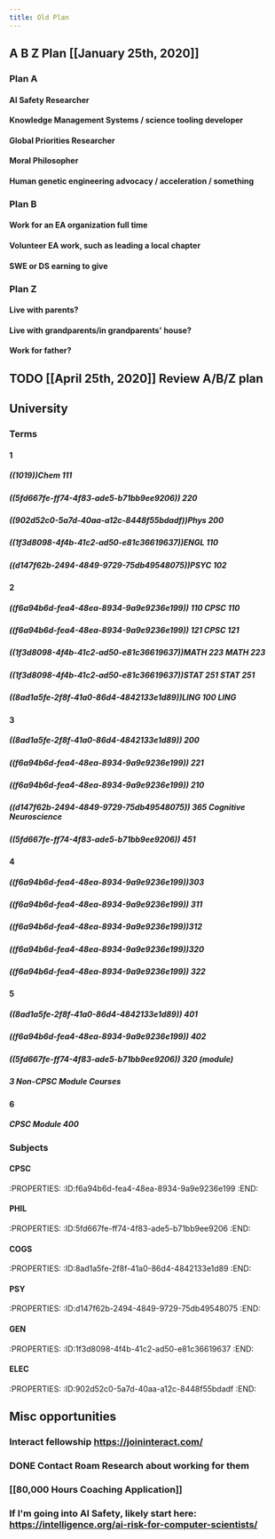 ```yaml
---
title: Old Plan
---
```


## A B Z Plan [[January 25th, 2020]]
### Plan A
#### AI Safety Researcher

#### Knowledge Management Systems / science tooling developer

#### Global Priorities Researcher

#### Moral Philosopher

#### Human genetic engineering advocacy / acceleration / something

### Plan B
#### Work for an EA organization full time

#### Volunteer EA work, such as leading a local chapter

#### SWE or DS earning to give

### Plan Z
#### Live with parents?

#### Live with grandparents/in grandparents' house?

#### Work for father?

## TODO [[April 25th, 2020]] Review A/B/Z plan

## University
### Terms
#### 1
##### ((1019))Chem 111

##### ((5fd667fe-ff74-4f83-ade5-b71bb9ee9206)) 220

##### ((902d52c0-5a7d-40aa-a12c-8448f55bdadf))Phys 200

##### ((1f3d8098-4f4b-41c2-ad50-e81c36619637))ENGL 110

##### ((d147f62b-2494-4849-9729-75db49548075))PSYC 102

#### 2
##### ((f6a94b6d-fea4-48ea-8934-9a9e9236e199)) 110 CPSC 110

##### ((f6a94b6d-fea4-48ea-8934-9a9e9236e199)) 121 CPSC 121

##### ((1f3d8098-4f4b-41c2-ad50-e81c36619637))MATH 223 MATH 223

##### ((1f3d8098-4f4b-41c2-ad50-e81c36619637))STAT 251 STAT 251

##### ((8ad1a5fe-2f8f-41a0-86d4-4842133e1d89))LING 100 LING

#### 3
##### ((8ad1a5fe-2f8f-41a0-86d4-4842133e1d89)) 200

##### ((f6a94b6d-fea4-48ea-8934-9a9e9236e199)) 221

##### ((f6a94b6d-fea4-48ea-8934-9a9e9236e199)) 210

##### ((d147f62b-2494-4849-9729-75db49548075)) 365 Cognitive Neuroscience

##### ((5fd667fe-ff74-4f83-ade5-b71bb9ee9206)) 451

#### 4
##### ((f6a94b6d-fea4-48ea-8934-9a9e9236e199))303

##### ((f6a94b6d-fea4-48ea-8934-9a9e9236e199)) 311

##### ((f6a94b6d-fea4-48ea-8934-9a9e9236e199))312

##### ((f6a94b6d-fea4-48ea-8934-9a9e9236e199))320

##### ((f6a94b6d-fea4-48ea-8934-9a9e9236e199)) 322

#### 5
##### ((8ad1a5fe-2f8f-41a0-86d4-4842133e1d89)) 401

##### ((f6a94b6d-fea4-48ea-8934-9a9e9236e199)) 402

##### ((5fd667fe-ff74-4f83-ade5-b71bb9ee9206)) 320 (module)

##### 3 Non-CPSC Module Courses

#### 6
##### CPSC Module 400

### Subjects
#### CPSC
:PROPERTIES:
:ID:f6a94b6d-fea4-48ea-8934-9a9e9236e199
:END:

#### PHIL
:PROPERTIES:
:ID:5fd667fe-ff74-4f83-ade5-b71bb9ee9206
:END:

#### COGS
:PROPERTIES:
:ID:8ad1a5fe-2f8f-41a0-86d4-4842133e1d89
:END:

#### PSY
:PROPERTIES:
:ID:d147f62b-2494-4849-9729-75db49548075
:END:

#### GEN
:PROPERTIES:
:ID:1f3d8098-4f4b-41c2-ad50-e81c36619637
:END:

#### ELEC
:PROPERTIES:
:ID:902d52c0-5a7d-40aa-a12c-8448f55bdadf
:END:

## Misc opportunities
### Interact fellowship https://joininteract.com/

### DONE Contact Roam Research about working for them

### [[80,000 Hours Coaching Application]]

### If I'm going into AI Safety, likely start here: https://intelligence.org/ai-risk-for-computer-scientists/

### 
